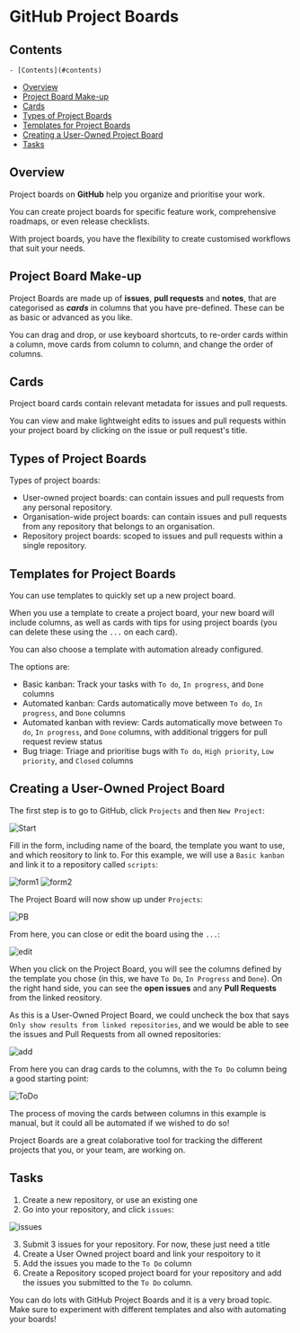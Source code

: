 # GitHub Project Boards
<!--Props
{
    "prerequisites":[
        "git/pull-requests"
    ]
}
-->

<!--TOC_START-->
## Contents
	- [Contents](#contents)
- [Overview](#overview)
- [Project Board Make-up](#project-board-makeup)
- [Cards](#cards)
- [Types of Project Boards](#types-of-project-boards)
- [Templates for Project Boards](#templates-for-project-boards)
- [Creating a User-Owned Project Board](#creating-a-userowned-project-board)
- [Tasks](#tasks)

<!--TOC_END-->
## Overview

Project boards on **GitHub** help you organize and prioritise your work.

You can create project boards for specific feature work, comprehensive roadmaps, or even release checklists.

With project boards, you have the flexibility to create customised workflows that suit your needs.

## Project Board Make-up

Project Boards are made up of **issues**, **pull requests** and **notes**, that are categorised as **_cards_** in columns that you have pre-defined. These can be as basic or advanced as you like.

You can drag and drop, or use keyboard shortcuts, to re-order cards within a column, move cards from column to column, and change the order of columns.

## Cards

Project board cards contain relevant metadata for issues and pull requests.

You can view and make lightweight edits to issues and pull requests within your project board by clicking on the issue or pull request's title.

## Types of Project Boards

Types of project boards:

* User-owned project boards: can contain issues and pull requests from any personal repository.
* Organisation-wide project boards: can contain issues and pull requests from any repository that belongs to an organisation.
* Repository project boards: scoped to issues and pull requests within a single repository.

## Templates for Project Boards

You can use templates to quickly set up a new project board.

When you use a template to create a project board, your new board will include columns, as well as cards with tips for using project boards (you can delete these using the `...` on each card).

You can also choose a template with automation already configured.

The options are:

* Basic kanban: Track your tasks with `To do`, `In progress`, and `Done` columns
* Automated kanban: Cards automatically move between `To do`, `In progress`, and `Done` columns
* Automated kanban with review: Cards automatically move between `To do`, `In progress`, and `Done` columns, with additional triggers for pull request review status
* Bug triage: Triage and prioritise bugs with `To do`, `High priority`, `Low priority`, and `Closed` columns

## Creating a User-Owned Project Board

The first step is to go to GitHub, click `Projects` and then `New Project`:

![Start](https://i.imgur.com/0Lzpd1t.png?1)

Fill in the form, including name of the board, the template you want to use, and which reository to link to. For this example, we will use a `Basic kanban` and link it to a repository called `scripts`:

![form1](https://i.imgur.com/b3Yfyjz.png?1)
![form2](https://i.imgur.com/esBvG7A.png?1)

The Project Board will now show up under `Projects`:

![PB](https://i.imgur.com/xWOJL1A.png?1)

From here, you can close or edit the board using the `...`:

![edit](https://i.imgur.com/nSOwSHV.png?1)

When you click on the Project Board, you will see the columns defined by the template you chose (in this, we have `To Do`, `In Progress` and `Done`). On the right hand side, you can see the **open issues** and any **Pull Requests** from the linked reository.

As this is a User-Owned Project Board, we could uncheck the box that says `Only show results from linked repositories`, and we would be able to see the issues and Pull Requests from all owned repositories:

![add](https://i.imgur.com/VzWZ33p.png?1)

From here you can drag cards to the columns, with the `To Do` column being a good starting point:

![ToDo](https://i.imgur.com/fMHh54a.png?1)

The process of moving the cards between columns in this example is manual, but it could all be automated if we wished to do so!

Project Boards are a great colaborative tool for tracking the different projects that you, or your team, are working on.

## Tasks

1. Create a new repository, or use an existing one
2. Go into your repository, and click `issues`:

![issues](https://i.imgur.com/x8uYejW.png?1)

3. Submit 3 issues for your repository. For now, these just need a title
4. Create a User Owned project board and link your respoitory to it
5. Add the issues you made to the `To Do` column
6. Create a Repository scoped project board for your repository and add the issues you submitted to the `To Do` column.

You can do lots with GitHub Project Boards and it is a very broad topic. Make sure to experiment with different templates and also with automating your boards!
